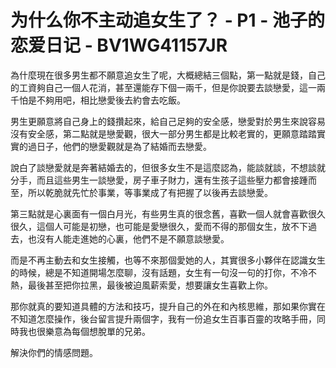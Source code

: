 # 为什么你不主动追女生了？ - P1 - 池子的恋爱日记 - BV1WG41157JR

為什麼現在很多男生都不願意追女生了呢，大概總結三個點，第一點就是錢，自己的工資夠自己一個人花消，甚至還能存下個一兩千，但是你說要去談戀愛，這一兩千怕是不夠用吧，相比戀愛後去約會去吃飯。

男生更願意將自己身上的錢攢起來，給自己足夠的安全感，戀愛對於男生來說容易沒有安全感，第二點就是戀愛觀，很大一部分男生都是比較老實的，更願意踏踏實實的過日子，他們的戀愛觀就是為了結婚而去戀愛。

說白了談戀愛就是奔著結婚去的，但很多女生不是這麼認為，能談就談，不想談就分手，而且這些男生一談戀愛，房子車子財力，還有生孩子這些壓力都會接踵而至，所以乾脆就先忙於事業，等事業成了有把握了以後再去談戀愛。

第三點就是心裏面有一個白月光，有些男生真的很念舊，喜歡一個人就會喜歡很久很久，這個人可能是初戀，也可能是愛戀很久，愛而不得的那個女生，放不下過去，也沒有人能走進她的心裏，他們不是不願意談戀愛。

而是不再主動去和女生接觸，也等不來那個愛她的人，其實很多小夥伴在認識女生的時候，總是不知道開場怎麼聊，沒有話題，女生有一句沒一句的打你，不冷不熱，最後甚至把你拉黑，最後被迫風薪索愛，想要讓女生喜歡上你。

那你就真的要知道具體的方法和技巧，提升自己的外在和內核思維，那如果你實在不知道怎麼操作，後台留言提升兩個字，我有一份追女生百事百靈的攻略手冊，同時我也很樂意為每個想脫單的兄弟。

解決你們的情感問題。